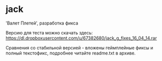 jack
====

'Валет Плетей', разработка фикса

Версию для теста можно скачать здесь: https://dl.dropboxusercontent.com/u/67382680/jack_g_fixes_16_04_14.rar

Сравнения со стабильной версией - вложены геймплейные фиксы и полный текстофикс, подробнее читайте readme.txt в архиве.
